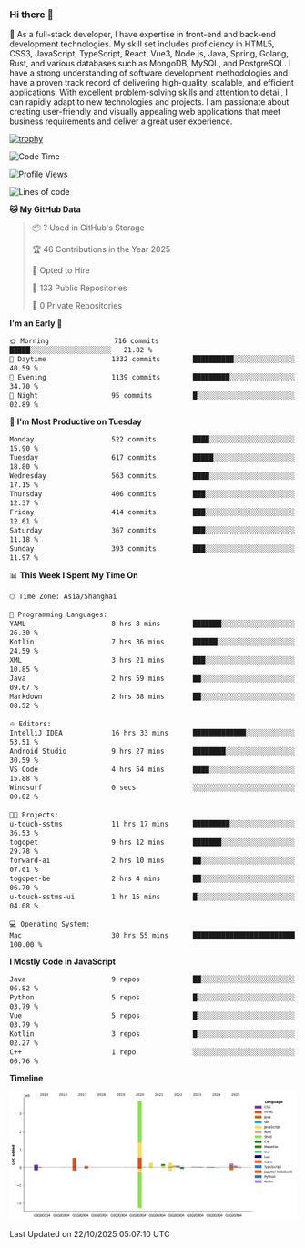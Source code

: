 ### Hi there 👋

🌱 As a full-stack developer, I have expertise in front-end and back-end development technologies. My skill set includes proficiency in HTML5, CSS3, JavaScript, TypeScript, React, Vue3, Node.js, Java, Spring, Golang, Rust, and various databases such as MongoDB, MySQL, and PostgreSQL. I have a strong understanding of software development methodologies and have a proven track record of delivering high-quality, scalable, and efficient applications. With excellent problem-solving skills and attention to detail, I can rapidly adapt to new technologies and projects. I am passionate about creating user-friendly and visually appealing web applications that meet business requirements and deliver a great user experience.

[![trophy](https://github-profile-trophy.vercel.app/?username=elton&rank=SECRET,SSS,SS,S,AAA,AA,A&theme=onedark&no-frame=true&margin-w=10)](https://github.com/ryo-ma/github-profile-trophy)

<!--START_SECTION:waka-->
![Code Time](http://img.shields.io/badge/Code%20Time-2%2C012%20hrs%2025%20mins-blue)

![Profile Views](http://img.shields.io/badge/Profile%20Views-1-blue)

![Lines of code](https://img.shields.io/badge/From%20Hello%20World%20I%27ve%20Written-5.9%20million%20lines%20of%20code-blue)

**🐱 My GitHub Data** 

> 📦 ? Used in GitHub's Storage 
 > 
> 🏆 46 Contributions in the Year 2025
 > 
> 💼 Opted to Hire
 > 
> 📜 133 Public Repositories 
 > 
> 🔑 0 Private Repositories 
 > 
**I'm an Early 🐤** 

```text
🌞 Morning                716 commits         █████░░░░░░░░░░░░░░░░░░░░   21.82 % 
🌆 Daytime                1332 commits        ██████████░░░░░░░░░░░░░░░   40.59 % 
🌃 Evening                1139 commits        █████████░░░░░░░░░░░░░░░░   34.70 % 
🌙 Night                  95 commits          █░░░░░░░░░░░░░░░░░░░░░░░░   02.89 % 
```
📅 **I'm Most Productive on Tuesday** 

```text
Monday                   522 commits         ████░░░░░░░░░░░░░░░░░░░░░   15.90 % 
Tuesday                  617 commits         █████░░░░░░░░░░░░░░░░░░░░   18.80 % 
Wednesday                563 commits         ████░░░░░░░░░░░░░░░░░░░░░   17.15 % 
Thursday                 406 commits         ███░░░░░░░░░░░░░░░░░░░░░░   12.37 % 
Friday                   414 commits         ███░░░░░░░░░░░░░░░░░░░░░░   12.61 % 
Saturday                 367 commits         ███░░░░░░░░░░░░░░░░░░░░░░   11.18 % 
Sunday                   393 commits         ███░░░░░░░░░░░░░░░░░░░░░░   11.97 % 
```


📊 **This Week I Spent My Time On** 

```text
🕑︎ Time Zone: Asia/Shanghai

💬 Programming Languages: 
YAML                     8 hrs 8 mins        ███████░░░░░░░░░░░░░░░░░░   26.30 % 
Kotlin                   7 hrs 36 mins       ██████░░░░░░░░░░░░░░░░░░░   24.59 % 
XML                      3 hrs 21 mins       ███░░░░░░░░░░░░░░░░░░░░░░   10.85 % 
Java                     2 hrs 59 mins       ██░░░░░░░░░░░░░░░░░░░░░░░   09.67 % 
Markdown                 2 hrs 38 mins       ██░░░░░░░░░░░░░░░░░░░░░░░   08.52 % 

🔥 Editors: 
IntelliJ IDEA            16 hrs 33 mins      █████████████░░░░░░░░░░░░   53.51 % 
Android Studio           9 hrs 27 mins       ████████░░░░░░░░░░░░░░░░░   30.59 % 
VS Code                  4 hrs 54 mins       ████░░░░░░░░░░░░░░░░░░░░░   15.88 % 
Windsurf                 0 secs              ░░░░░░░░░░░░░░░░░░░░░░░░░   00.02 % 

🐱‍💻 Projects: 
u-touch-sstms            11 hrs 17 mins      █████████░░░░░░░░░░░░░░░░   36.53 % 
togopet                  9 hrs 12 mins       ███████░░░░░░░░░░░░░░░░░░   29.78 % 
forward-ai               2 hrs 10 mins       ██░░░░░░░░░░░░░░░░░░░░░░░   07.01 % 
togopet-be               2 hrs 4 mins        ██░░░░░░░░░░░░░░░░░░░░░░░   06.70 % 
u-touch-sstms-ui         1 hr 15 mins        █░░░░░░░░░░░░░░░░░░░░░░░░   04.08 % 

💻 Operating System: 
Mac                      30 hrs 55 mins      █████████████████████████   100.00 % 
```

**I Mostly Code in JavaScript** 

```text
Java                     9 repos             ██░░░░░░░░░░░░░░░░░░░░░░░   06.82 % 
Python                   5 repos             █░░░░░░░░░░░░░░░░░░░░░░░░   03.79 % 
Vue                      5 repos             █░░░░░░░░░░░░░░░░░░░░░░░░   03.79 % 
Kotlin                   3 repos             █░░░░░░░░░░░░░░░░░░░░░░░░   02.27 % 
C++                      1 repo              ░░░░░░░░░░░░░░░░░░░░░░░░░   00.76 % 
```



**Timeline**

![Lines of Code chart](https://raw.githubusercontent.com/elton/elton/main/assets/bar_graph.png)


 Last Updated on 22/10/2025 05:07:10 UTC
<!--END_SECTION:waka-->

<!--
**elton/elton** is a ✨ _special_ ✨ repository because its `README.md` (this file) appears on your GitHub profile.

Here are some ideas to get you started:

- 🔭 I’m currently working on ...
- 🌱 I’m currently learning ...
- 👯 I’m looking to collaborate on ...
- 🤔 I’m looking for help with ...
- 💬 Ask me about ...
- 📫 How to reach me: ...
- 😄 Pronouns: ...
- ⚡ Fun fact: ...
-->
